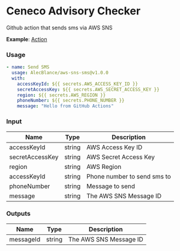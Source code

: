 # Ceneco Advisory Checker

Github action that sends sms via AWS SNS

**Example**: [Action](https://github.com/AlecBlance/aws-sns-sms/actions)

### Usage

```yaml
- name: Send SMS
  usage: AlecBlance/aws-sns-sms@v1.0.0
  with:
    accessKeyId: ${{ secrets.AWS_ACCESS_KEY_ID }}
    secretAccessKey: ${{ secrets.AWS_SECRET_ACCESS_KEY }}
    region: ${{ secrets.AWS_REGION }}
    phoneNumber: ${{ secrets.PHONE_NUMBER }}
    message: "Hello from GitHub Actions"
```

### Input

| Name            | Type   | Description                 |
| --------------- | ------ | --------------------------- |
| accessKeyId     | string | AWS Access Key ID           |
| secretAccessKey | string | AWS Secret Access Key       |
| region          | string | AWS Region                  |
| accessKeyId     | string | Phone number to send sms to |
| phoneNumber     | string | Message to send             |
| message         | string | The AWS SNS Message ID      |

### Outputs

| Name      | Type   | Description            |
| --------- | ------ | ---------------------- |
| messageId | string | The AWS SNS Message ID |
